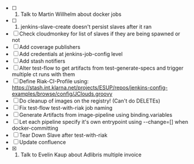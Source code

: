  - [ ] 1. Talk to Martin Willhelm about docker jobs
 - [ ] 1. jenkins-slave-create doesn't persist slaves after it ran
 - [ ] Check cloudmonkey for list of slaves if they are being spawned or not
 - [ ] Add coverage publishers
 - [ ] Add credentials at jenkins-job-config level
 - [ ] Add stash notifiers
 - [ ] Alter test-flow to get artifacts from test-generate-specs and trigger multiple ct runs with them
 - [ ] Define Riak-CI-Profile using: https://stash.int.klarna.net/projects/ESUP/repos/jenkins-config-examples/browse/config/JClouds.groovy
 - [ ] Do cleanup of images on the registry! (Can't do DELETEs)
 - [ ] Fix test-flow test-with-riak job naming
 - [ ] Generate Artifacts from image-pipeline using binding.variables
 - [ ] Let each pipeline specify it's own entrypoint using --change=[] when docker-committing
 - [ ] Tear Down Slave after test-with-riak
 - [ ] Update confluence
 - [X] 1. Talk to Evelin Kaup about Adlibris multiple invoice
